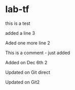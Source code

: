 # lab-tf
this is a test

added a line 3


Aded one more line 2

This is a comment - just added

Added on Dec 6th 2

Updated on Git direct

Updated on Git2
